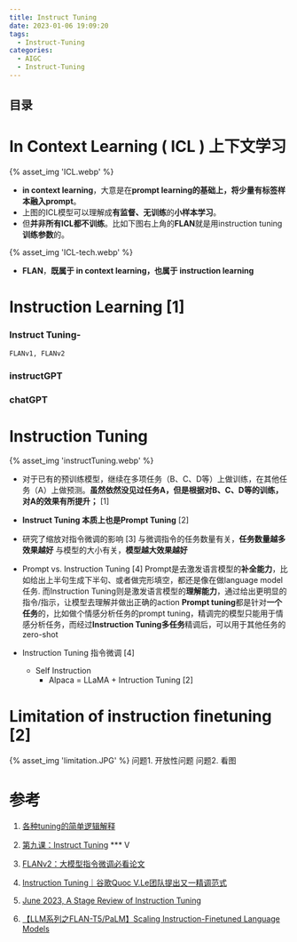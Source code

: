 ```yaml
---
title: Instruct Tuning
date: 2023-01-06 19:09:20
tags:
  - Instruct-Tuning
categories: 
  - AIGC
  - Instruct-Tuning  
---
```


<p></p>
<!-- more -->

## 目录
<!-- toc -->

# In Context Learning ( ICL ) 上下文学习
{% asset_img 'ICL.webp' %}

+ **in context learning**，大意是在**prompt learning的基础上，将少量有标签样本融入prompt**。
+ 上图的ICL模型可以理解成**有监督、无训练**的**小样本学习**。
+ 但**并非所有ICL都不训练**。比如下图右上角的**FLAN**就是用instruction tuning**训练参数**的。

{% asset_img 'ICL-tech.webp' %}
+ **FLAN**，**既属于 in context learning，也属于 instruction learning**


# Instruction Learning [1]
###  Instruct Tuning-
    FLANv1, FLANv2
### instructGPT

### chatGPT 


# Instruction Tuning
{% asset_img 'instructTuning.webp' %}

+ 对于已有的预训练模型，继续在多项任务（B、C、D等）上做训练，在其他任务（A）上做预测。**虽然依然没见过任务A，但是根据对B、C、D等的训练，对A的效果有所提升；** [1]

+ **Instruct Tuning 本质上也是Prompt Tuning** [2]


+ 研究了缩放对指令微调的影响 [3]
    与微调指令的任务数量有关，**任务数量越多效果越好**
    与模型的大小有关，**模型越大效果越好**

+ Prompt vs. Instruction Tuning  [4]
	Prompt是去激发语言模型的**补全能力**，比如给出上半句生成下半句、或者做完形填空，都还是像在做language model任务.
	而Instruction Tuning则是激发语言模型的**理解能力**，通过给出更明显的指令/指示，让模型去理解并做出正确的action
	**Prompt tuning**都是针对**一个任务**的，比如做个情感分析任务的prompt tuning，精调完的模型只能用于情感分析任务，而经过**Instruction Tuning多任务**精调后，可以用于其他任务的zero-shot

+ Instruction Tuning 指令微调  [4]
  - Self Instruction
    + Alpaca = LLaMA + Intruction Tuning [2]
    
# Limitation of instruction finetuning [2]
{% asset_img 'limitation.JPG' %}
问题1.  开放性问题
问题2.  看图


# 参考

1. [各种tuning的简单逻辑解释](https://zhuanlan.zhihu.com/p/619406727)

2. [第九课：Instruct Tuning](https://www.bilibili.com/video/BV1cm4y1e7Cc/) *** V

3. [FLANv2：大模型指令微调必看论文](https://zhuanlan.zhihu.com/p/646136859) 

4. [Instruction Tuning｜谷歌Quoc V.Le团队提出又一精调范式](https://zhuanlan.zhihu.com/p/408166011)

100. [June 2023, A Stage Review of Instruction Tuning](https://yaofu.notion.site/June-2023-A-Stage-Review-of-Instruction-Tuning-f59dbfc36e2d4e12a33443bd6b2012c2)

101. [【LLM系列之FLAN-T5/PaLM】Scaling Instruction-Finetuned Language Models](https://zhuanlan.zhihu.com/p/629461665)

